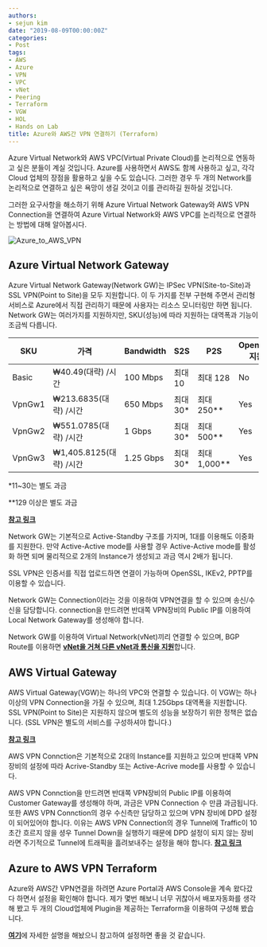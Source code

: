 ```yaml
---
authors:
- sejun kim
date: "2019-08-09T00:00:00Z"
categories:
- Post
tags:
- AWS
- Azure
- VPN
- VPC
- vNet
- Peering
- Terraform
- VGW
- HOL
- Hands on Lab
title: Azure와 AWS간 VPN 연결하기 (Terraform)
---
```


Azure Virtual Network와 AWS VPC(Virtual Private Cloud)를 논리적으로 연동하고 싶은 분들이 계실 것입니다. Azure를 사용하면서 AWS도 함께 사용하고 싶고, 각각 Cloud 업체의 장점을 활용하고 싶을 수도 있습니다. 그러한 경우 두 개의 Network를 논리적으로 연결하고 싶은 욕망이 생길 것이고 이를 관리하길 원하실 것입니다.

그러한 요구사항을 해소하기 위해 Azure Virtual Network Gateway와 AWS VPN Connection을 연결하여 Azure Virtual Network와 AWS VPC를 논리적으로 연결하는 방법에 대해 알아봅시다.

![Azure_to_AWS_VPN](images/Azure_to_AWS_VPN.PNG)

## Azure Virtual Network Gateway

Azure Virtual Network Gateway(Network GW)는 IPSec VPN(Site-to-Site)과 SSL VPN(Point to Site)을 모두 지원합니다. 이 두 가지를 전부 구현해 주면서 관리형 서비스로 Azure에서 직접 관리하기 때문에 사용자는 리소스 모니터링만 하면 됩니다. Network GW는 여러가지를 지원하지만, SKU(성능)에 따라 지원하는 대역폭과 기능이 조금씩 다릅니다.

| SKU | 가격 | Bandwidth | S2S | P2S | OpenSSL 지원 |
|---|---|---|---|---|---|
| Basic | ₩40.49(대략) /시간 | 100 Mbps | 최대 10 | 최대 128 | No |
| VpnGw1 | ₩213.6835(대략) /시간 | 650 Mbps | 최대 30* | 최대 250** | Yes |
| VpnGw2 | ₩551.0785(대략) /시간 | 1 Gbps | 최대 30* | 최대 500** | Yes |
| VpnGw3 | ₩1,405.8125(대략) /시간 | 1.25 Gbps | 최대 30* | 최대 1,000** | Yes |

\*11~30는 별도 과금

\**129 이상은 별도 과금

[**참고 링크**](https://azure.microsoft.com/ko-kr/pricing/details/vpn-gateway/)

Network GW는 기본적으로 Active-Standby 구조를 가지며, 1대를 이용해도 이중화를 지원한다. 만약 Active-Active mode를 사용할 경우 Active-Active mode를 활성화 하면 되며 물리적으로 2개의 Instance가 생성되고 과금 역시 2배가 됩니다.

SSL VPN은 인증서를 직접 업로드하면 연결이 가능하며 OpenSSL, IKEv2, PPTP를 이용할 수 있습니다.

Network GW는 Connection이라는 것을 이용하여 VPN연결을 할 수 있으며 송신/수신을 담당합니다. connection을 만드려면 반대쪽 VPN장비의 Public IP를 이용하여 Local Network Gateway를 생성해야 합니다.

Network GW를 이용하여 Virtual Network(vNet)끼리 연결할 수 있으며, BGP Route를 이용하면 [**vNet을 거쳐 다른 vNet과 통신을 지원**](https://azure.microsoft.com/ko-kr/pricing/details/vpn-gateway/)합니다.

## AWS Virtual Gateway

AWS Virtual Gateway(VGW)는 하나의 VPC와 연결할 수 있습니다. 이 VGW는 하나 이상의 VPN Connection을 가질 수 있으며, 최대 1.25Gbps 대역폭을 지원합니다. SSL VPN(Point to Site)은 지원하지 않으며 별도의 성능을 보장하기 위한 정책은 없습니다. (SSL VPN은 별도의 서비스를 구성하셔야 합니다.)

[**참고 링크**](https://aws.amazon.com/ko/vpn/pricing/)

AWS VPN Connction은 기본적으로 2대의 Instance를 지원하고 있으며 반대쪽 VPN 장비의 설정에 따라 Acrive-Standby 또는 Active-Acrive mode를 사용할 수 있습니다.

AWS VPN Connction을 만드려면 반대쪽 VPN장비의 Public IP를 이용하여 Customer Gateway를 생성해야 하며, 과금은 VPN Connection 수 만큼 과금됩니다. 또한 AWS VPN Connction의 경우 수신측만 담당하고 있으며 VPN 장비에 DPD 설정이 되어있어야 합니다. 이유는 AWS VPN Connection의 경우 Tunnel에 Traffic이 10초간 흐르지 않을 셩우 Tunnel Down을 실행하기 때문에 DPD 설정이 되지 않는 장비라면 주기적으로 Tunnel에 트래픽을 흘려보내주는 설정을 해야 합니다. [**참고 링크**](https://aws.amazon.com/ko/premiumsupport/knowledge-center/vpn-tunnel-instability-inactivity/)

## Azure to AWS VPN Terraform

Azure와 AWS간 VPN연결을 하려면 Azure Portal과 AWS Console을 계속 왔다갔다 하면서 설정을 확인해야 합니다. 제가 몇번 해보니 너무 귀찮아서 배포자동화를 생각해 봤고 두 개의 Cloud업체에 Plugin을 제공하는 Terraform을 이용하여 구성해 봤습니다.

[**여기**](https://github.com/kimsejun2000/Azure_to_AWS_VPN)에 자세한 설명을 해놨으니 참고하여 설정하면 좋을 것 같습니다.
